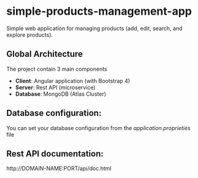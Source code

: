 # simple-products-management-app
Simple web application for managing products (add, edit, search, and explore products).

## Global Architecture
The project contain 3 main components 
* **Client**: Angular application (with Bootstrap 4)
* **Server**: Rest API (microservice)
* **Database**: MongoDB (Atlas Cluster)

## Database configuration:
You can set your database configuration from the *application.proprieties* file

## Rest API documentation:
http://DOMAIN-NAME:PORT/api/doc.html
